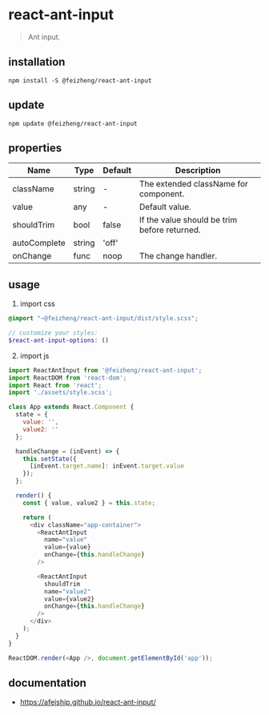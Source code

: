 # react-ant-input
> Ant input.

## installation
```shell
npm install -S @feizheng/react-ant-input
```

## update
```shell
npm update @feizheng/react-ant-input
```

## properties
| Name         | Type   | Default | Description                                  |
| ------------ | ------ | ------- | -------------------------------------------- |
| className    | string | -       | The extended className for component.        |
| value        | any    | -       | Default value.                               |
| shouldTrim   | bool   | false   | If the value should be trim before returned. |
| autoComplete | string | 'off'   |
| onChange     | func   | noop    | The change handler.                          |


## usage
1. import css
  ```scss
  @import "~@feizheng/react-ant-input/dist/style.scss";

  // customize your styles:
  $react-ant-input-options: ()
  ```
2. import js
  ```js
  import ReactAntInput from '@feizheng/react-ant-input';
  import ReactDOM from 'react-dom';
  import React from 'react';
  import './assets/style.scss';

  class App extends React.Component {
    state = {
      value: '',
      value2: ''
    };

    handleChange = (inEvent) => {
      this.setState({
        [inEvent.target.name]: inEvent.target.value
      });
    };

    render() {
      const { value, value2 } = this.state;

      return (
        <div className="app-container">
          <ReactAntInput
            name="value"
            value={value}
            onChange={this.handleChange}
          />

          <ReactAntInput
            shouldTrim
            name="value2"
            value={value2}
            onChange={this.handleChange}
          />
        </div>
      );
    }
  }

  ReactDOM.render(<App />, document.getElementById('app'));

  ```

## documentation
- https://afeiship.github.io/react-ant-input/
